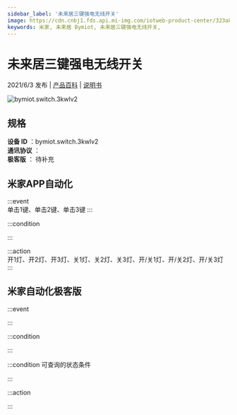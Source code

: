 ```yaml
---
sidebar_label: '未来居三键强电无线开关'
image: https://cdn.cnbj1.fds.api.mi-img.com/iotweb-product-center/323a821d66f75c860af0b96e4fc571e6_三开3键面板_168.png?GalaxyAccessKeyId=AKVGLQWBOVIRQ3XLEW&Expires=9223372036854775807&Signature=7Qw0hBaRjPScOLhKrapRWWLHEiI=
keywords: 米家, 未来居 Bymiot, 未来居三键强电无线开关, 
---
```

# 未来居三键强电无线开关

2021/6/3 发布 | [产品百科](https://home.mi.com/webapp/content/baike/product/index.html?model=bymiot.switch.3kwlv2/) | [说明书](https://home.mi.com/views/introduction.html?model=bymiot.switch.3kwlv2&region=cn)

![bymiot.switch.3kwlv2](https://cdn.cnbj1.fds.api.mi-img.com/iotweb-product-center/323a821d66f75c860af0b96e4fc571e6_三开3键面板_168.png?GalaxyAccessKeyId=AKVGLQWBOVIRQ3XLEW&Expires=9223372036854775807&Signature=7Qw0hBaRjPScOLhKrapRWWLHEiI=)

## 规格  
> 
**设备 ID** ：bymiot.switch.3kwlv2  
**通讯协议** ：  
**极客版**  ： 待补充 


## 米家APP自动化  

:::event  
单击1键、单击2键、单击3键
:::

:::condition  

:::

:::action   
开1灯、开2灯、开3灯、关1灯、关2灯、关3灯、开/关1灯、开/关2灯、开/关3灯
:::

## 米家自动化极客版  

:::event  

:::

:::condition  

:::

:::condition 可查询的状态条件  

:::

:::action  

:::

        
